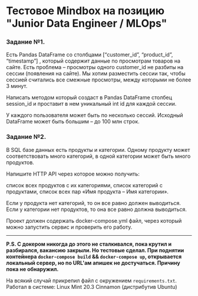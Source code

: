 # Тестовое Mindbox на позицию "Junior Data Engineer / MLOps"

### Задание №1.

Есть Pandas DataFrame со столбцами [“customer_id”, “product_id”, “timestamp”] , который содержит данные по просмотрам товаров на сайте. Есть проблема – просмотры одного customer_id не разбиты на сессии (появления на сайте). Мы хотим разместить сессии так, чтобы сессией считались все смежные просмотры, между которыми не более 3 минут.

Написать методом который создаст в Pandas DataFrame столбец session_id и проставит в нем уникальный int id для каждой сессии.

У каждого пользователя может быть по несколько сессий. Исходный DataFrame может быть большим – до 100 млн строк.


### Задание №2.

В SQL базе данных есть продукты и категории. Одному продукту может соответствовать много категорий, в одной категории может быть много продуктов.

Напишите HTTP API через которое можно получить:

список всех продуктов с их категориями,
список категорий с продуктами,
список всех пар «Имя продукта – Имя категории».

Если у продукта нет категорий, то он все равно должен выводиться. Если у категории нет продуктов, то она все равно должна выводиться.

Проект должен содержать docker-compose.yml файл, через который можно запустить сервис и проверить его работу.

---

**P.S. С докером никогда до этого не сталкивался, пока крутил и разбирался, вакансию закрыли. Но тестовые сделал. При поднятии контейнера `docker-compose build` && `docker-compose up`, открывается локальный сервер, но по URL'ам апишек не достучаться. Причину пока не обнаружил.**

На всякий случай прикрепил файл с окружением `requirements.txt`. Работал в системе: Linux Mint 20.3 Cinnamon (дистрибутив Ubuntu)
